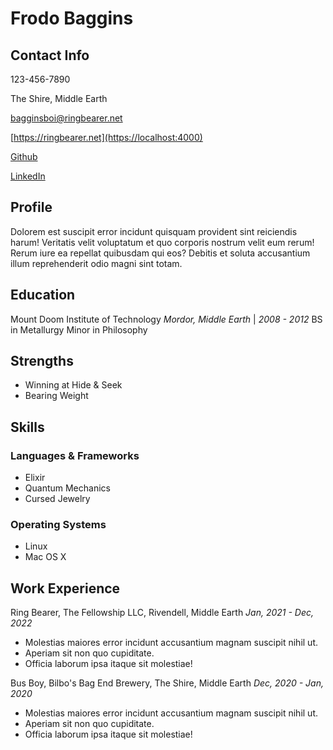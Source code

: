 # Frodo Baggins
## Contact Info

123-456-7890

The Shire, Middle Earth

[bagginsboi@ringbearer.net]("mailto:bagginsboi@ringbearer.net")

[https://ringbearer.net](https://localhost:4000)


[Github](https://github.com/frododododododododo)

[LinkedIn](https://www.linkedin.com/in/frododododododododo)

## Profile
Dolorem est suscipit error incidunt quisquam provident sint reiciendis harum! Veritatis velit voluptatum et quo corporis nostrum velit eum rerum! Rerum iure ea repellat quibusdam qui eos? Debitis et soluta accusantium illum reprehenderit odio magni sint totam.

## Education
Mount Doom Institute of Technology
*Mordor, Middle Earth* | *2008 - 2012*
BS in Metallurgy
Minor in Philosophy

## Strengths
- Winning at Hide & Seek
- Bearing Weight

## Skills
### Languages & Frameworks
- Elixir
- Quantum Mechanics
- Cursed Jewelry

### Operating Systems
- Linux
- Mac OS X

## Work Experience
Ring Bearer, The Fellowship LLC, Rivendell, Middle Earth
*Jan, 2021 - Dec, 2022*
- Molestias maiores error incidunt accusantium magnam suscipit nihil ut.
- Aperiam sit non quo cupiditate.
- Officia laborum ipsa itaque sit molestiae!

Bus Boy, Bilbo's Bag End Brewery, The Shire, Middle Earth
*Dec, 2020 - Jan, 2020*
- Molestias maiores error incidunt accusantium magnam suscipit nihil ut.
- Aperiam sit non quo cupiditate.
- Officia laborum ipsa itaque sit molestiae!

